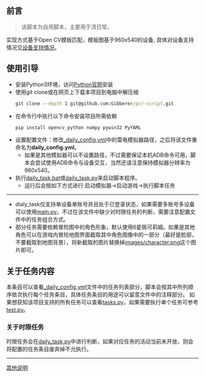 ## 前言
> 该脚本为自用脚本，主要用于清日常。

实现方式基于Open CV模板匹配，模板图基于960x540的设备, 具体对设备支持情况见[设备支持情况](explanation.md#设备支持情况)。

## 使用引导

* 安装Python3环境，访问[Python官网](https://www.python.org/)安装
* 使用git clone或在网页上下载本项目到电脑中解压缩
  ```cmd
  git clone --depth 1 git@github.com:Gibberer/pcr-script.git
  ```
* 在命令行中执行以下命令安装项目所需依赖
  ```cmd
  pip install opencv_python numpy pywin32 PyYAML
  ```
* 设置配置文件：修改[_daily_config.yml](_daily_config.yml)中的雷电模拟器路径，之后将该文件重命名为**daily_config.yml**。
  * 如果是其他模拟器可以不设置路径，不过需要保证本机ADB命令可用，脚本会尝试使用ADB命令与设备交互，当然还请注意保持模拟器分辨率为960x540。
* 执行[daily_task.bat](daily_task.bat)或[daily_task.py](daily_task.py)来启动脚本程序。
  * 运行后会按如下方式进行:启动模拟器->启动游戏->执行脚本任务
---
* dialy_task仅支持单设备单账号并且处于已登录状态，如果需要多账号多设备可以使用[main.py](main.py)。不过在该文件中缺少对时限任务的判断，需要注意配置文件中的任务组合方式。
* 部分任务需要依赖冒险图中的角色形象，默认使用6星佩可莉姆。如果是其他角色可以在游戏内冒险地图界面截取其中角色图像中的一部分（最好是脸部，不要截取到地图背景），将新截取的图片替换掉[images/character.png](images/character.png)这个图片即可。

## 关于任务内容

本条目可以查看[_daily_config.yml](_daily_config.yml)文件中的任务列表部分，脚本会按其中所列顺序依次执行每个任务条目，具体任务条目的用途可以留意文件中的注释部分。
如果想获知该项目支持的所有任务可以查看[tasks.py](pcrscript/tasks.py)，如果需要执行单个任务可参考[test.py](test.py)。

### 关于时限任务

时限任务会在[daily_task.py](daily_task.py)中进行判断，如果对应任务的活动当前未开放，则会将配置的任务条目废弃掉不允执行。

---
[其他说明](explanation.md)

